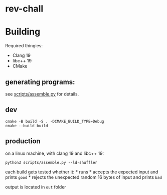 # rev-chall

# Building

Required thingies:
* Clang 19
* libc++ 19
* CMake

## generating programs:

see [scripts/assemble.py](scripts/assemble.py) for details.

## dev

```commandline
cmake -B build -S . -DCMAKE_BUILD_TYPE=Debug
cmake --build build
```

## production

on a linux machine, with clang 19 and libc++ 19:

```commandline
python3 scripts/assemble.py --ld-shuffler
```

each build gets tested whether it:
    * runs
    * accepts the expected input and prints `good`
    * rejects the unexpected random 16 bytes of input and prints `bad`

output is located in `out` folder
